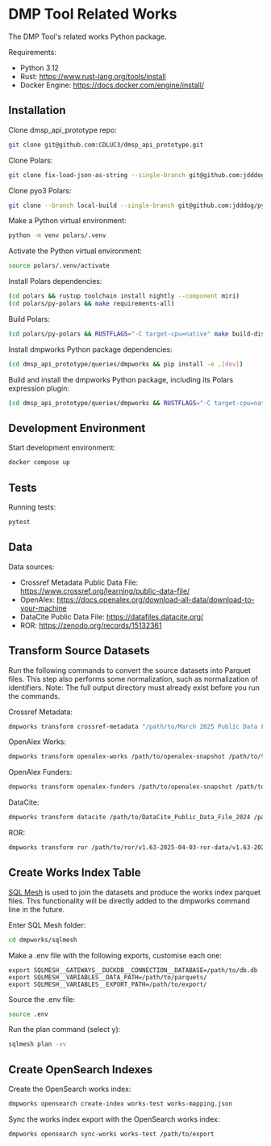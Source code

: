 # DMP Tool Related Works
The DMP Tool's related works Python package.

Requirements:
* Python 3.12
* Rust: https://www.rust-lang.org/tools/install
* Docker Engine: https://docs.docker.com/engine/install/

## Installation
Clone dmsp_api_prototype repo:
```bash
git clone git@github.com:CDLUC3/dmsp_api_prototype.git
```

Clone Polars:
```bash
git clone fix-load-json-as-string --single-branch git@github.com:jdddog/polars.git
```

Clone pyo3 Polars:
```bash
git clone --branch local-build --single-branch git@github.com:jdddog/pyo3-polars.git
```

Make a Python virtual environment:
```bash
python -m venv polars/.venv
```

Activate the Python virtual environment:
```bash
source polars/.venv/activate
```

Install Polars dependencies:
```bash
(cd polars && rustup toolchain install nightly --component miri)
(cd polars/py-polars && make requirements-all)
```

Build Polars:
```bash
(cd polars/py-polars && RUSTFLAGS="-C target-cpu=native" make build-dist-release)
```

Install dmpworks Python package dependencies:
```bash
(cd dmsp_api_prototype/queries/dmpworks && pip install -e .[dev])
```

Build and install the dmpworks Python package, including its Polars expression 
plugin:
```bash
(cd dmsp_api_prototype/queries/dmpworks && RUSTFLAGS="-C target-cpu=native" maturin develop --release)
```

## Development Environment
Start development environment:
```bash
docker compose up
```

## Tests
Running tests:
```bash
pytest
```

## Data
Data sources:
* Crossref Metadata Public Data File: https://www.crossref.org/learning/public-data-file/
* OpenAlex: https://docs.openalex.org/download-all-data/download-to-your-machine
* DataCite Public Data File: https://datafiles.datacite.org/
* ROR: https://zenodo.org/records/15132361

## Transform Source Datasets
Run the following commands to convert the source datasets into Parquet files. 
This step also performs some normalization, such as normalization of identifiers. 
Note: The full output directory must already exist before you run the commands.

Crossref Metadata:
```bash
dmpworks transform crossref-metadata "/path/to/March 2025 Public Data File from Crossref" /path/to/transformed/crossref
```

OpenAlex Works:
```bash
dmpworks transform openalex-works /path/to/openalex-snapshot /path/to/transformed/openalex_works --max-file-processes=4 --batch-size=4
```

OpenAlex Funders:
```bash
dmpworks transform openalex-funders /path/to/openalex-snapshot /path/to/transformed/openalex_funders
```

DataCite:
```bash
dmpworks transform datacite /path/to/DataCite_Public_Data_File_2024 /path/to/transformed/datacite
```

ROR:
```bash
dmpworks transform ror /path/to/ror/v1.63-2025-04-03-ror-data/v1.63-2025-04-03-ror-data_schema_v2.json /path/to/transformed/ror
```

## Create Works Index Table
[SQL Mesh](https://sqlmesh.readthedocs.io/en/latest/) is used to join the datasets 
and produce the works index parquet files. This functionality will be directly 
added to the dmpworks command line in the future.

Enter SQL Mesh folder:
```bash
cd dmpworks/sqlmesh
```

Make a .env file with the following exports, customise each one:
```
export SQLMESH__GATEWAYS__DUCKDB__CONNECTION__DATABASE=/path/to/db.db
export SQLMESH__VARIABLES__DATA_PATH=/path/to/parquets/
export SQLMESH__VARIABLES__EXPORT_PATH=/path/to/export/
```

Source the .env file:
```bash
source .env
```

Run the plan command (select y):
```bash
sqlmesh plan -vv
```

## Create OpenSearch Indexes
Create the OpenSearch works index:
```bash
dmpworks opensearch create-index works-test works-mapping.json
```

Sync the works index export with the OpenSearch works index:
```bash
dmpworks opensearch sync-works works-test /path/to/export
```
